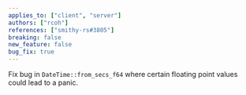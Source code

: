```yaml
---
applies_to: ["client", "server"]
authors: ["rcoh"]
references: ["smithy-rs#3805"]
breaking: false
new_feature: false
bug_fix: true
---
```

Fix bug in `DateTime::from_secs_f64` where certain floating point values could lead to a panic.
